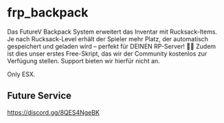 # frp_backpack
Das FutureV Backpack System erweitert das Inventar mit Rucksack-Items. Je nach Rucksack-Level erhält der Spieler mehr Platz, der automatisch gespeichert und geladen wird – perfekt für DEINEN RP-Server! 🎒🔥
Zudem ist dies unser erstes Free-Skript, das wir der Community kostenlos zur Verfügung stellen. Support bieten wir hierfür nicht an.

Only ESX.

## Future Service
https://discord.gg/8QES4NgeBK
